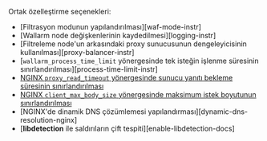 Ortak özelleştirme seçenekleri:

* [Filtrasyon modunun yapılandırılması][waf-mode-instr]
* [Wallarm node değişkenlerinin kaydedilmesi][logging-instr]
* [Filtreleme node'un arkasındaki proxy sunucusunun dengeleyicisinin kullanılması][proxy-balancer-instr]
* [`wallarm_process_time_limit` yönergesinde tek isteğin işlenme süresinin sınırlandırılması][process-time-limit-instr]
* [NGINX `proxy_read_timeout` yönergesinde sunucu yanıtı bekleme süresinin sınırlandırılması](https://nginx.org/en/docs/http/ngx_http_proxy_module.html#proxy_read_timeout)
* [NGINX `client_max_body_size` yönergesinde maksimum istek boyutunun sınırlandırılması](https://nginx.org/en/docs/http/ngx_http_core_module.html#client_max_body_size)
* [NGINX'de dinamik DNS çözümlemesi yapılandırması][dynamic-dns-resolution-nginx]
* [**libdetection** ile saldırıların çift tespiti][enable-libdetection-docs]